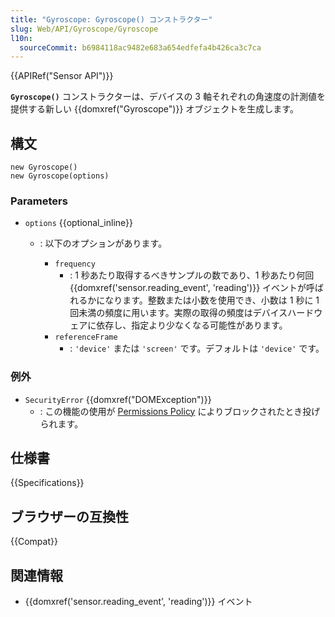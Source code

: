 ```yaml
---
title: "Gyroscope: Gyroscope() コンストラクター"
slug: Web/API/Gyroscope/Gyroscope
l10n:
  sourceCommit: b6984118ac9482e683a654edfefa4b426ca3c7ca
---
```


{{APIRef("Sensor API")}}

**`Gyroscope()`** コンストラクターは、デバイスの 3 軸それぞれの角速度の計測値を提供する新しい {{domxref("Gyroscope")}} オブジェクトを生成します。

## 構文

```js-nolint
new Gyroscope()
new Gyroscope(options)
```

### Parameters

- `options` {{optional_inline}}

  - : 以下のオプションがあります。

    - `frequency`
      - : 1 秒あたり取得するべきサンプルの数であり、1 秒あたり何回 {{domxref('sensor.reading_event', 'reading')}} イベントが呼ばれるかになります。整数または小数を使用でき、小数は 1 秒に 1 回未満の頻度に用います。実際の取得の頻度はデバイスハードウェアに依存し、指定より少なくなる可能性があります。
    - `referenceFrame`
      - : `'device'` または `'screen'` です。デフォルトは `'device'` です。

### 例外

- `SecurityError` {{domxref("DOMException")}}
  - : この機能の使用が [Permissions Policy](/ja/docs/Web/HTTP/Permissions_Policy) によりブロックされたとき投げられます。

## 仕様書

{{Specifications}}

## ブラウザーの互換性

{{Compat}}

## 関連情報

- {{domxref('sensor.reading_event', 'reading')}} イベント

